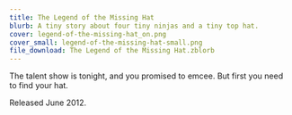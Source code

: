 ```yaml
---
title: The Legend of the Missing Hat
blurb: A tiny story about four tiny ninjas and a tiny top hat.
cover: legend-of-the-missing-hat_on.png
cover_small: legend-of-the-missing-hat-small.png
file_download: The Legend of the Missing Hat.zblorb
---
```

<p>The talent show is tonight, and you promised to emcee. But first you need to find your hat.</p>
<p>Released June 2012.</p>
